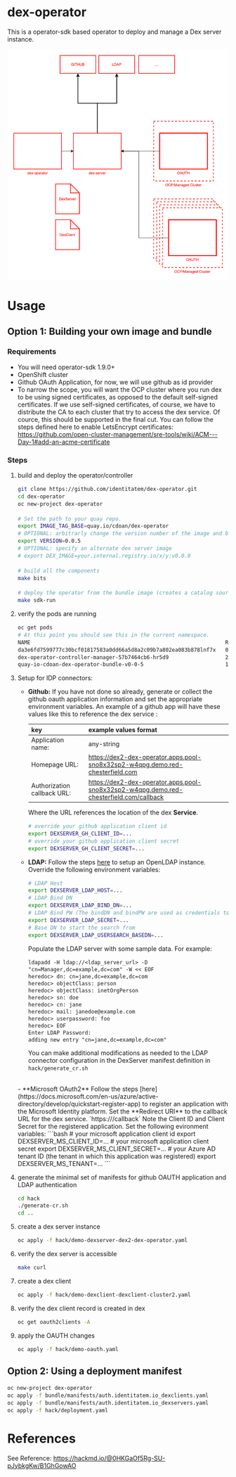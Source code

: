 # dex-operator

This is a operator-sdk based operator to deploy and manage a Dex server instance.

 ![component diagram](/docs/img/dex-component-diagram.png)

# Usage

## Option 1: Building your own image and bundle

### Requirements

* You will need operator-sdk 1.9.0+
* OpenShift cluster
* Github OAuth Application, for now, we will use github as id provider
* To narrow the scope, you will want the OCP cluster where you run dex to be using signed certificates, as opposed to the default self-signed certificates. If we use self-signed certificates, of course, we have to distribute the CA to each cluster that try to access the dex service. Of cource, this should be supported in the final cut. You can follow the steps defined here to enable LetsEncrypt certificates: https://github.com/open-cluster-management/sre-tools/wiki/ACM---Day-1#add-an-acme-certificate

### Steps

1. build and deploy the operator/controller

    ```bash
    git clone https://github.com/identitatem/dex-operator.git
    cd dex-operator
    oc new-project dex-operator

    # Set the path to your quay repo.
    export IMAGE_TAG_BASE=quay.io/cdoan/dex-operator
    # OPTIONAL: arbitrarly change the version number of the image and bundle.
    export VERSION=0.0.5
    # OPTIONAL: specify an alternate dex server image
    # export DEX_IMAGE=your.internal.registry.io/x/y:v0.0.0

    # build all the components
    make bits

    # deploy the operator from the bundle image (creates a catalog source). We can deploy the controller directly, but I started using the bundle and got used to it.
    make sdk-run
    ```

2. verify the pods are running

    ```bash
    oc get pods
    # At this point you should see this in the current namespace.
    NAME                                                              READY   STATUS      RESTARTS   AGE
    da3e6fd7599777c30bcf01817583a0dd66a5d8a2c09b7a802ea083b878lnf7x   0/1     Completed   0          25s
    dex-operator-controller-manager-57b7464cb6-hr5d9                  2/2     Running     0          16s
    quay-io-cdoan-dex-operator-bundle-v0-0-5                          1/1     Running     0          35s
    ```

3. Setup for IDP connectors:
    - **Github:**
      If you have not done so already, generate or collect the github oauth application information and set the appropriate environment variables. An example of a github app will have these values like this to reference the dex service :

        | key                         | example values format |
        |-----------------------------|-----------------------|
        | Application name:           | any-string |
        | Homepage URL:               | https://dex2-dex-operator.apps.pool-sno8x32sp2-w4qpg.demo.red-chesterfield.com |
        | Authorization callback URL: | https://dex2-dex-operator.apps.pool-sno8x32sp2-w4qpg.demo.red-chesterfield.com/callback |

        Where the URL references the location of the dex **Service**.

        ```bash
        # override your github application client id
        export DEXSERVER_GH_CLIENT_ID=...
        # override your github application client secret
        export DEXSERVER_GH_CLIENT_SECRET=...
        ```

    - **LDAP:**
        Follow the steps [here](https://medium.com/ibm-garage/how-to-host-and-deploy-an-openldap-sever-in-openshift-affab06a4365) to setup an OpenLDAP instance.
        Override the following environment variables:
        ```bash
        # LDAP Host
        export DEXSERVER_LDAP_HOST=...
        # LDAP Bind DN 
        export DEXSERVER_LDAP_BIND_DN=...
        # LDAP Bind PW (The bindDN and bindPW are used as credentials to search for users and passwords)
        export DEXSERVER_LDAP_SECRET=...
        # Base DN to start the search from
        export DEXSERVER_LDAP_USERSEARCH_BASEDN=...
        ```
        Populate the LDAP server with some sample data. For example:
        ```
        ldapadd -H ldap://<ldap_server_url> -D "cn=Manager,dc=example,dc=com" -W << EOF
        heredoc> dn: cn=jane,dc=example,dc=com
        heredoc> objectClass: person
        heredoc> objectClass: inetOrgPerson
        heredoc> sn: doe
        heredoc> cn: jane
        heredoc> mail: janedoe@example.com
        heredoc> userpassword: foo
        heredoc> EOF
        Enter LDAP Password:
        adding new entry "cn=jane,dc=example,dc=com"
        ```
        You can make additional modifications as needed to the LDAP connector configuration in the DexServer manifest definition in `hack/generate_cr.sh`
    </br>
    - **Microsoft OAuth2**
        Follow the steps [here](https://docs.microsoft.com/en-us/azure/active-directory/develop/quickstart-register-app) to register an application with the Microsoft Identity platform.
        Set the **Redirect URI** to the callback URL for the dex service. `https://<location of dex service>/callback`
        Note the Client ID and Client Secret for the registered application.
        Set the following evironment variables:
        ```bash
        # your microsoft application client id
        export DEXSERVER_MS_CLIENT_ID=...
        # your microsoft application client secret
        export DEXSERVER_MS_CLIENT_SECRET=...
        # your Azure AD tenant ID (the tenant in which this application was registered)
        export DEXSERVER_MS_TENANT=...        
        ```        



4. generate the minimal set of manifests for github OAUTH application and LDAP authentication

    ```bash
    cd hack
    ./generate-cr.sh
    cd ..
    ```

5. create a dex server instance

    ```bash
    oc apply -f hack/demo-dexserver-dex2-dex-operator.yaml
    ```

6. verify the dex server is accessible

   ```bash
   make curl
   ```

7. create a dex client

    ```bash
    oc apply -f hack/demo-dexclient-dexclient-cluster2.yaml
    ```

8. verify the dex client record is created in dex
   ```bash
   oc get oauth2clients -A
   ```

9.  apply the OAUTH changes

    ```bash
    oc apply -f hack/demo-oauth.yaml
    ```

## Option 2: Using a deployment manifest

```bash
oc new-project dex-operator
oc apply -f bundle/manifests/auth.identitatem.io_dexclients.yaml
oc apply -f bundle/manifests/auth.identitatem.io_dexservers.yaml
oc apply -f hack/deployment.yaml
```

# References

See Reference: https://hackmd.io/@0HKGaOf5Rg-SU-pJybkgKw/B1GhGowAO
